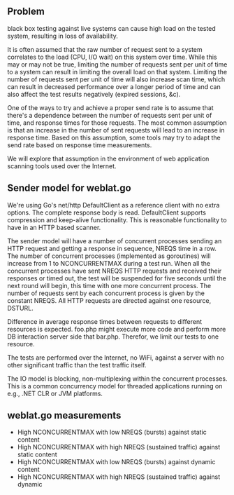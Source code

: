 ## Problem

black box testing against live systems can cause high load on the
tested system, resulting in loss of availability. 
 
It is often assumed that the raw number of request sent to a system
correlates to the load (CPU, I/O wait) on this system over time. While this 
may or may not be true, limiting the number of requests sent per unit of time 
to a system can result in limiting the overall load on that system. Limiting 
the number of requests sent per unit of time will also increase scan time, 
which can result in decreased performance over a longer period of time and can 
also affect the test results negatively (expired sessions, &c).

One of the ways to try and achieve a proper send rate is to assume that 
there's a dependence between the number of requests sent per unit of time, and
response times for those requests.  The most common assumption is that an 
increase in the number of sent requests will lead to an increase in response 
time. Based on this assumption, some tools may try to adapt the send rate 
based on response time measurements. 

We will explore that assumption in the environment of web application
scanning tools used over the Internet.

## Sender model for weblat.go

We're using Go's net/http DefaultClient as a reference client with
no extra options. The complete response body is read. DefaultClient supports 
compression and keep-alive functionality. This is reasonable functionality to 
have in an HTTP based scanner.

The sender model will have a number of concurrent processes sending an HTTP 
request and getting a response in sequence, NREQS time in a row. The number of
concurrent processes (implemented as goroutines) will increase from 1 to 
NCONCURRENTMAX during a test run. When all the concurrent processes have sent
NREQS HTTP requests and received their responses or timed out, the test will 
be suspended for five seconds until the next round will begin, this time with
one more concurrent process.  The number of requests sent by each 
concurrent process is given by the constant NREQS. All HTTP requests are 
directed against one resource, DSTURL. 

Difference in average response times between requests to different resources 
is expected. foo.php might execute more code and perform more DB interaction 
server side that bar.php. Therefor, we limit our tests to one resource. 

The tests are performed over the Internet, no WiFi, against a server with
no other significant traffic than the test traffic itself. 

The IO model is blocking, non-multiplexing within the concurrent processes.
This is a common concurrency model for threaded applications running on e.g.,
.NET CLR or JVM platforms.


## weblat.go measurements

- High NCONCURRENTMAX with low NREQS (bursts) against static content 
- High NCONCURRENTMAX with high NREQS (sustained traffic) against static 
  content
- High NCONCURRENTMAX with low NREQS (bursts) against dynamic content 
- High NCONCURRENTMAX with high NREQS (sustained traffic) against dynamic 
